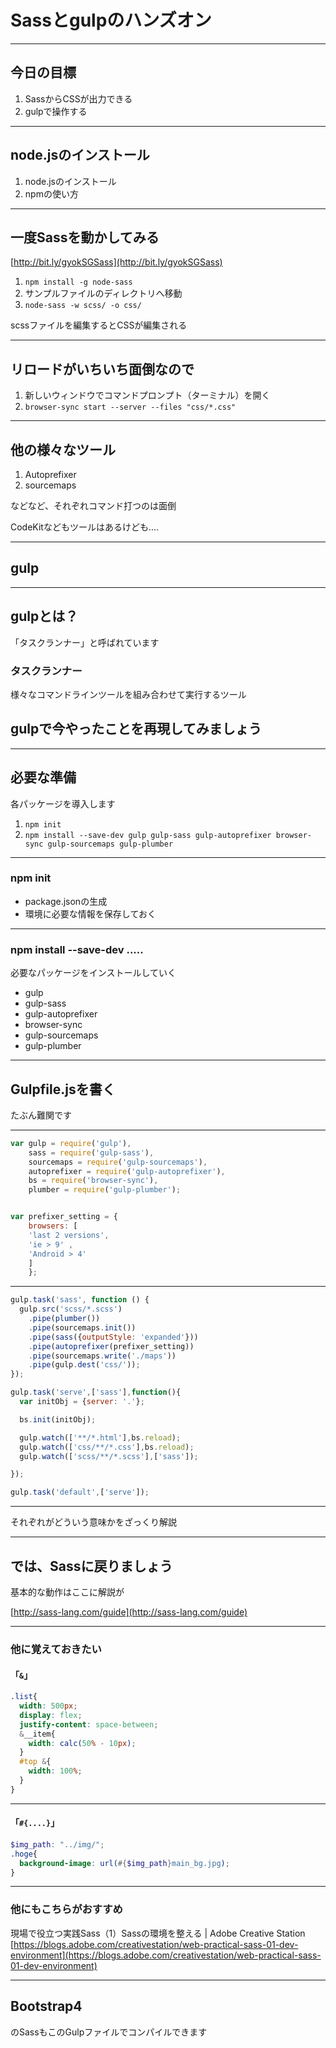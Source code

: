 # Sassとgulpのハンズオン

---

## 今日の目標

1. SassからCSSが出力できる
2. gulpで操作する

---

## node.jsのインストール

1. node.jsのインストール
2. npmの使い方

---

## 一度Sassを動かしてみる

[http://bit.ly/gyokSGSass](http://bit.ly/gyokSGSass)

1. ```npm install -g node-sass```
2. サンプルファイルのディレクトリへ移動
3. ```node-sass -w scss/ -o css/```

scssファイルを編集するとCSSが編集される

---

## リロードがいちいち面倒なので

1. 新しいウィンドウでコマンドプロンプト（ターミナル）を開く
2. ```browser-sync start --server --files "css/*.css"```

---

## 他の様々なツール

1. Autoprefixer
2. sourcemaps

などなど、それぞれコマンド打つのは面倒

CodeKitなどもツールはあるけども‥‥

---

## gulp

---

## gulpとは？

「タスクランナー」と呼ばれています

### タスクランナー

様々なコマンドラインツールを組み合わせて実行するツール


## gulpで今やったことを再現してみましょう

---

## 必要な準備

各パッケージを導入します

1. ```npm init```
2. ```npm install --save-dev gulp gulp-sass gulp-autoprefixer browser-sync gulp-sourcemaps gulp-plumber```

---

### npm init

- package.jsonの生成
- 環境に必要な情報を保存しておく

---

### npm install --save-dev .....

必要なパッケージをインストールしていく

- gulp
- gulp-sass
- gulp-autoprefixer
- browser-sync
- gulp-sourcemaps
- gulp-plumber

---

## Gulpfile.jsを書く

たぶん難関です

---

```javascript
var gulp = require('gulp'),
    sass = require('gulp-sass'),
    sourcemaps = require('gulp-sourcemaps'),
    autoprefixer = require('gulp-autoprefixer'),
    bs = require('browser-sync'),
    plumber = require('gulp-plumber');


var prefixer_setting = {
	browsers: [
	'last 2 versions',
	'ie > 9' ,
	'Android > 4'
	]
	};
```
---

```javascript
gulp.task('sass', function () {
  gulp.src('scss/*.scss')
    .pipe(plumber())
    .pipe(sourcemaps.init())
    .pipe(sass({outputStyle: 'expanded'}))
    .pipe(autoprefixer(prefixer_setting))
    .pipe(sourcemaps.write('./maps'))
    .pipe(gulp.dest('css/'));
});
```

```javascript
gulp.task('serve',['sass'],function(){
  var initObj = {server: '.'};

  bs.init(initObj);

  gulp.watch(['**/*.html'],bs.reload);
  gulp.watch(['css/**/*.css'],bs.reload);
  gulp.watch(['scss/**/*.scss'],['sass']);

});

gulp.task('default',['serve']);
```

---

それぞれがどういう意味かをざっくり解説

---

## では、Sassに戻りましょう

基本的な動作はここに解説が

[http://sass-lang.com/guide](http://sass-lang.com/guide)

---

### 他に覚えておきたい

#### 「`&`」

```scss
.list{
  width: 500px;
  display: flex;
  justify-content: space-between;
  &__item{
    width: calc(50% - 10px);
  }
  #top &{
    width: 100%;
  }
}
```
---

#### 「`#{....}`」

```scss
$img_path: "../img/";
.hoge{
  background-image: url(#{$img_path}main_bg.jpg);
}
```

---

### 他にもこちらがおすすめ

現場で役立つ実践Sass（1）Sassの環境を整える | Adobe Creative Station<br> [https://blogs.adobe.com/creativestation/web-practical-sass-01-dev-environment](https://blogs.adobe.com/creativestation/web-practical-sass-01-dev-environment)

---

## Bootstrap4

のSassもこのGulpファイルでコンパイルできます
